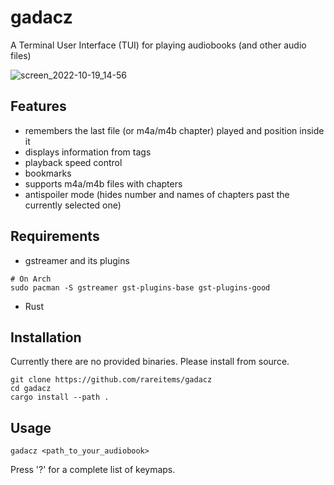# gadacz

A Terminal User Interface (TUI) for playing audiobooks (and other audio files)

![screen_2022-10-19_14-56](https://user-images.githubusercontent.com/83038443/198891245-b48c511e-d140-4349-8525-2bbf857e13b9.png)

## Features

- remembers the last file (or m4a/m4b chapter) played and position inside it
- displays information from tags
- playback speed control
- bookmarks
- supports m4a/m4b files with chapters
- antispoiler mode (hides number and names of chapters past the currently selected one)

## Requirements

- gstreamer and its plugins

```
# On Arch
sudo pacman -S gstreamer gst-plugins-base gst-plugins-good
```

- Rust

## Installation

Currently there are no provided binaries. Please install from source.

```
git clone https://github.com/rareitems/gadacz
cd gadacz
cargo install --path .
```

## Usage

```
gadacz <path_to_your_audiobook>
```
Press '?' for a complete list of keymaps.
